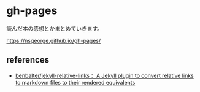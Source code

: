 # gh-pages

読んだ本の感想とかまとめていきます。

https://nsgeorge.github.io/gh-pages/

## references

 - [benbalter/jekyll-relative-links： A Jekyll plugin to convert relative links to markdown files to their rendered equivalents](https://github.com/benbalter/jekyll-relative-links)